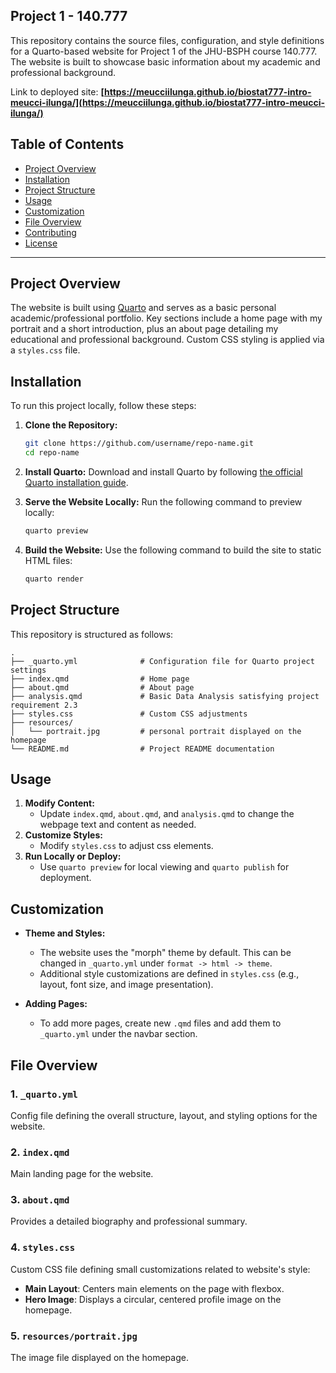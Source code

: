 ## Project 1 - 140.777

This repository contains the source files, configuration, and style definitions for a Quarto-based website for Project 1 of the JHU-BSPH course 140.777. The website is built to showcase basic information about my academic and professional background.

Link to deployed site: **[https://meucciilunga.github.io/biostat777-intro-meucci-ilunga/](https://meucciilunga.github.io/biostat777-intro-meucci-ilunga/)**

## Table of Contents

- [Project Overview](#project-overview)
- [Installation](#installation)
- [Project Structure](#project-structure)
- [Usage](#usage)
- [Customization](#customization)
- [File Overview](#file-overview)
- [Contributing](#contributing)
- [License](#license)

---

## Project Overview

The website is built using [Quarto](https://quarto.org) and serves as a basic personal academic/professional portfolio. Key sections include a home page with my portrait and a short introduction, plus an about page detailing my educational and professional background. Custom CSS styling is applied via a `styles.css` file.
## Installation

To run this project locally, follow these steps:

1. **Clone the Repository:**
   ```bash
   git clone https://github.com/username/repo-name.git
   cd repo-name
   ```

2. **Install Quarto:**
   Download and install Quarto by following [the official Quarto installation guide](https://quarto.org/docs/get-started/).

3. **Serve the Website Locally:**
   Run the following command to preview locally:
   ```bash
   quarto preview
   ```

4. **Build the Website:**
   Use the following command to build the site to static HTML files:
   ```bash
   quarto render
   ```

## Project Structure

This repository is structured as follows:

```plaintext
.
├── _quarto.yml              # Configuration file for Quarto project settings
├── index.qmd                # Home page
├── about.qmd                # About page
├── analysis.qmd             # Basic Data Analysis satisfying project requirement 2.3
├── styles.css               # Custom CSS adjustments
├── resources/
│   └── portrait.jpg         # personal portrait displayed on the homepage
└── README.md                # Project README documentation
```

## Usage

1. **Modify Content:**
   - Update `index.qmd`, `about.qmd`, and `analysis.qmd` to change the webpage text and content as needed.
2. **Customize Styles:**
   - Modify `styles.css` to adjust css elements.
3. **Run Locally or Deploy:**
   - Use `quarto preview` for local viewing and `quarto publish` for deployment.

## Customization
- **Theme and Styles:**
  - The website uses the "morph" theme by default. This can be changed in `_quarto.yml` under `format -> html -> theme`.
  - Additional style customizations are defined in `styles.css` (e.g., layout, font size, and image presentation).

- **Adding Pages:**
  - To add more pages, create new `.qmd` files and add them to `_quarto.yml` under the navbar section.

## File Overview

### 1. `_quarto.yml`
Config file defining the overall structure, layout, and styling options for the website.

### 2. `index.qmd`
Main landing page for the website.

### 3. `about.qmd`
Provides a detailed biography and professional summary.
  
### 4. `styles.css`

Custom CSS file defining small customizations related to website's style:
- **Main Layout**: Centers main elements on the page with flexbox.
- **Hero Image**: Displays a circular, centered profile image on the homepage.

### 5. `resources/portrait.jpg`

The image file displayed on the homepage.
